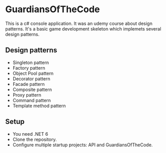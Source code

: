 # GuardiansOfTheCode

This is a c# console application. It was an udemy course about design patterns.
It's a basic game development skeleton which implemets several design patterns.


## Design patterns
- Singleton pattern
- Factory pattern
- Object Pool pattern
- Decorator pattern
- Facade pattern
- Composite pattern
- Proxy pattern
- Command pattern
- Template method pattern

## Setup

- You need .NET 6
- Clone the repository.
- Configure multiple startup projects: API and GuardiansOfTheCode. 
